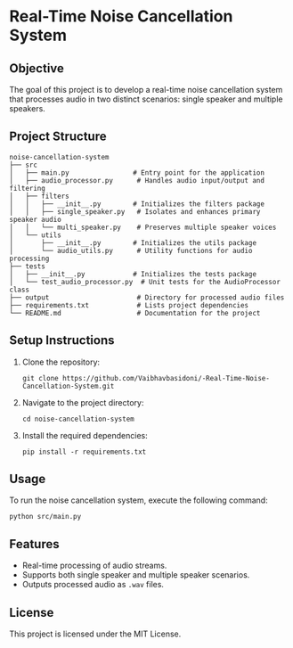 
# Real-Time Noise Cancellation System

## Objective
The goal of this project is to develop a real-time noise cancellation system that processes audio in two distinct scenarios: single speaker and multiple speakers.

## Project Structure
```
noise-cancellation-system
├── src
│   ├── main.py                # Entry point for the application
│   ├── audio_processor.py      # Handles audio input/output and filtering
│   ├── filters
│   │   ├── __init__.py        # Initializes the filters package
│   │   ├── single_speaker.py   # Isolates and enhances primary speaker audio
│   │   └── multi_speaker.py    # Preserves multiple speaker voices
│   └── utils
│       ├── __init__.py        # Initializes the utils package
│       └── audio_utils.py      # Utility functions for audio processing
├── tests
│   ├── __init__.py            # Initializes the tests package
│   └── test_audio_processor.py  # Unit tests for the AudioProcessor class
├── output                      # Directory for processed audio files
├── requirements.txt            # Lists project dependencies
└── README.md                   # Documentation for the project
```

## Setup Instructions
1. Clone the repository:
   ```
   git clone https://github.com/Vaibhavbasidoni/-Real-Time-Noise-Cancellation-System.git
   ```
2. Navigate to the project directory:
   ```
   cd noise-cancellation-system
   ```
3. Install the required dependencies:
   ```
   pip install -r requirements.txt
   ```

## Usage
To run the noise cancellation system, execute the following command:
```
python src/main.py
```

## Features
- Real-time processing of audio streams.
- Supports both single speaker and multiple speaker scenarios.
- Outputs processed audio as `.wav` files.

## License
This project is licensed under the MIT License.

